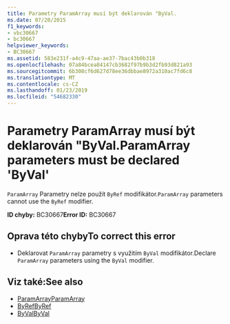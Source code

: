 ```yaml
---
title: Parametry ParamArray musí být deklarován "ByVal.
ms.date: 07/20/2015
f1_keywords:
- vbc30667
- bc30667
helpviewer_keywords:
- BC30667
ms.assetid: 583e231f-a4c9-47aa-ae37-7bac43b0b318
ms.openlocfilehash: 07a84bcea84147cb3682f97b9b3d2fb93d821a93
ms.sourcegitcommit: 6b308cf6d627d78ee36dbbae8972a310ac7fd6c8
ms.translationtype: MT
ms.contentlocale: cs-CZ
ms.lasthandoff: 01/23/2019
ms.locfileid: "54682330"
---
```

# <a name="paramarray-parameters-must-be-declared-byval"></a><span data-ttu-id="8d41c-102">Parametry ParamArray musí být deklarován "ByVal.</span><span class="sxs-lookup"><span data-stu-id="8d41c-102">ParamArray parameters must be declared 'ByVal'</span></span>
<span data-ttu-id="8d41c-103">`ParamArray` Parametry nelze použít `ByRef` modifikátor.</span><span class="sxs-lookup"><span data-stu-id="8d41c-103">`ParamArray` parameters cannot use the `ByRef` modifier.</span></span>  
  
 <span data-ttu-id="8d41c-104">**ID chyby:** BC30667</span><span class="sxs-lookup"><span data-stu-id="8d41c-104">**Error ID:** BC30667</span></span>  
  
## <a name="to-correct-this-error"></a><span data-ttu-id="8d41c-105">Oprava této chyby</span><span class="sxs-lookup"><span data-stu-id="8d41c-105">To correct this error</span></span>  
  
-   <span data-ttu-id="8d41c-106">Deklarovat `ParamArray` parametry s využitím `ByVal` modifikátor.</span><span class="sxs-lookup"><span data-stu-id="8d41c-106">Declare `ParamArray` parameters using the `ByVal` modifier.</span></span>  
  
## <a name="see-also"></a><span data-ttu-id="8d41c-107">Viz také:</span><span class="sxs-lookup"><span data-stu-id="8d41c-107">See also</span></span>
- [<span data-ttu-id="8d41c-108">ParamArray</span><span class="sxs-lookup"><span data-stu-id="8d41c-108">ParamArray</span></span>](../../visual-basic/language-reference/modifiers/paramarray.md)
- [<span data-ttu-id="8d41c-109">ByRef</span><span class="sxs-lookup"><span data-stu-id="8d41c-109">ByRef</span></span>](../../visual-basic/language-reference/modifiers/byref.md)
- [<span data-ttu-id="8d41c-110">ByVal</span><span class="sxs-lookup"><span data-stu-id="8d41c-110">ByVal</span></span>](../../visual-basic/language-reference/modifiers/byval.md)
